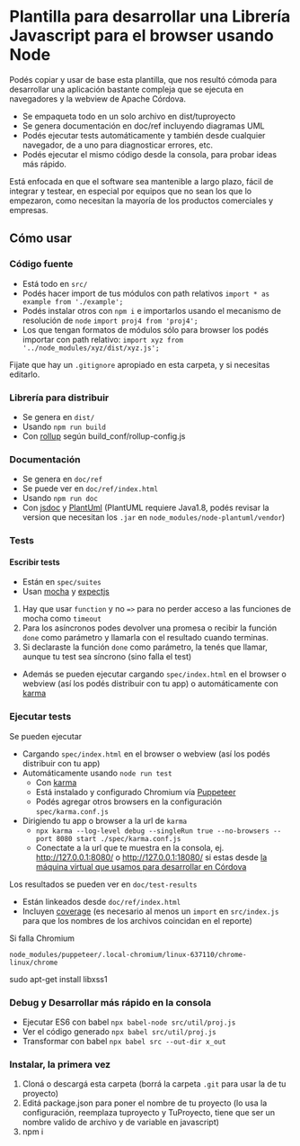 # Plantilla para desarrollar una Librería Javascript para el browser usando Node

Podés copiar y usar de base esta plantilla, que nos resultó cómoda para desarrollar una aplicación bastante compleja que se ejecuta en navegadores y la webview de Apache Córdova.

* Se empaqueta todo en un solo archivo en dist/tuproyecto
* Se genera documentación en doc/ref incluyendo diagramas UML
* Podés ejecutar tests automáticamente y también desde cualquier navegador, de a uno para diagnosticar errores, etc.
* Podés ejecutar el mismo código desde la consola, para probar ideas más rápido.

Está enfocada en que el software sea mantenible a largo plazo, fácil de integrar y testear, en especial por equipos que no sean los que lo empezaron, como necesitan la mayoría de los productos comerciales y empresas.

## Cómo usar

### Código fuente 

* Está todo en ```src/```
* Podés hacer import de tus módulos con path relativos
    ```import * as example from './example';```
* Podés instalar otros con ```npm i``` e importarlos usando el mecanismo de resolución de ```node```
    ```import proj4 from 'proj4';```
* Los que tengan formatos de módulos sólo para browser los podés importar con path relativo:
    ```import xyz from '../node_modules/xyz/dist/xyz.js';```

Fijate que hay un ```.gitignore``` apropiado en esta carpeta, y si necesitas editarlo.

### Librería para distribuir 

* Se genera en ```dist/``` 
* Usando ```npm run build```
* Con [rollup](https://lengstorf.com/code/learn-rollup-js/)  según build_conf/rollup-config.js

### Documentación 

* Se genera en ```doc/ref```
* Se puede ver en ```doc/ref/index.html```
* Usando ```npm run doc```
* Con [jsdoc](http://usejsdoc.org/about-getting-started.html) y [PlantUml](http://plantuml.com/)
   (PlantUML requiere Java1.8, podés revisar la version que necesitan los ```.jar``` en ```node_modules/node-plantuml/vendor```)

### Tests

#### Escribir tests

* Están en ```spec/suites```
* Usan [mocha](https://mochajs.org/) y [expectjs](https://devhints.io/expectjs)

1. Hay que usar ```function``` y no ```=>``` para no perder acceso a las funciones de mocha como ```timeout``` 
1. Para los asíncronos podes devolver una promesa o recibir la función ```done``` como parámetro y llamarla con el resultado cuando terminas.
1. Si declaraste la función ```done``` como parámetro, la tenés que llamar, aunque tu test sea síncrono (sino falla el test)

* Además se pueden ejecutar cargando ```spec/index.html``` en el browser o webview (así los podés distribuir con tu app) o automáticamente con [karma](https://karma-runner.github.io)


### Ejecutar tests

Se pueden ejecutar 

* Cargando ```spec/index.html``` en el browser o webview (así los podés distribuir con tu app) 
* Automáticamente usando ```node run test```
   * Con [karma](https://karma-runner.github.io)
   * Está instalado y configurado Chromium vía [Puppeteer](https://pptr.dev/)
   * Podés agregar otros browsers en la configuración ```spec/karma.conf.js```
* Dirigiendo tu app o browser a la url de ```karma```
   * ```npx karma --log-level debug --singleRun true --no-browsers --port 8080 start ./spec/karma.conf.js```
   * Conectate a la url que te muestra en la consola, ej.   http://127.0.0.1:8080/ o http://127.0.0.1:18080/ si estas desde [la máquina virtual que usamos para desarrollar en Córdova](https://github.com/csernam/vagrant-ionic)

Los resultados se pueden ver en ```doc/test-results```

* Están linkeados desde ```doc/ref/index.html```
* Incluyen [coverage](https://en.wikipedia.org/wiki/Code_coverage)
    (es necesario al menos un ```import``` en ```src/index.js``` para que los nombres de los archivos coincidan en el reporte)


Si falla Chromium
```
node_modules/puppeteer/.local-chromium/linux-637110/chrome-linux/chrome
```
sudo apt-get install libxss1

### Debug y Desarrollar más rápido en la consola

* Ejecutar ES6 con babel
    ``` npx babel-node src/util/proj.js ```
* Ver el código generado
    ``` npx babel src/util/proj.js ``` 
* Transformar con babel
    ``` npx babel src --out-dir x_out ```

### Instalar, la primera vez

1. Cloná o descargá esta carpeta
    (borrá la carpeta ```.git``` para usar la de tu proyecto)
2. Editá package.json para poner el nombre de tu proyecto 
    (lo usa la configuración, reemplaza tuproyecto y TuProyecto, tiene que ser un nombre valido de archivo y de variable en javascript)
3. npm i 



